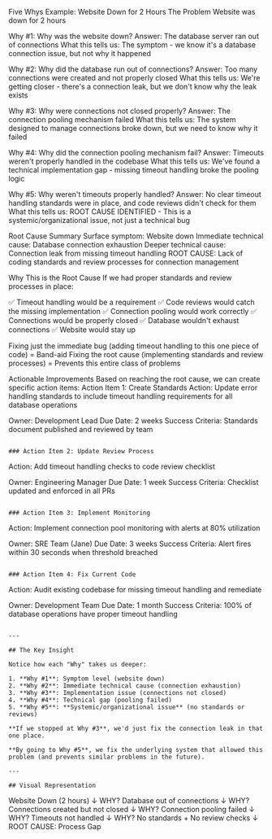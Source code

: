 Five Whys Example: Website Down for 2 Hours
The Problem
Website was down for 2 hours

Why #1: Why was the website down?
Answer: The database server ran out of connections
What this tells us: The symptom - we know it's a database connection issue, but not why it happened

Why #2: Why did the database run out of connections?
Answer: Too many connections were created and not properly closed
What this tells us: We're getting closer - there's a connection leak, but we don't know why the leak exists

Why #3: Why were connections not closed properly?
Answer: The connection pooling mechanism failed
What this tells us: The system designed to manage connections broke down, but we need to know why it failed

Why #4: Why did the connection pooling mechanism fail?
Answer: Timeouts weren't properly handled in the codebase
What this tells us: We've found a technical implementation gap - missing timeout handling broke the pooling logic

Why #5: Why weren't timeouts properly handled?
Answer: No clear timeout handling standards were in place, and code reviews didn't check for them
What this tells us: ROOT CAUSE IDENTIFIED - This is a systemic/organizational issue, not just a technical bug

Root Cause Summary
Surface symptom: Website down
Immediate technical cause: Database connection exhaustion
Deeper technical cause: Connection leak from missing timeout handling
ROOT CAUSE: Lack of coding standards and review processes for connection management

Why This is the Root Cause
If we had proper standards and review processes in place:

✅ Timeout handling would be a requirement
✅ Code reviews would catch the missing implementation
✅ Connection pooling would work correctly
✅ Connections would be properly closed
✅ Database wouldn't exhaust connections
✅ Website would stay up

Fixing just the immediate bug (adding timeout handling to this one piece of code) = Band-aid
Fixing the root cause (implementing standards and review processes) = Prevents this entire class of problems

Actionable Improvements
Based on reaching the root cause, we can create specific action items:
Action Item 1: Create Standards
Action: Update error handling standards to include 
timeout handling requirements for all database operations

Owner: Development Lead
Due Date: 2 weeks
Success Criteria: Standards document published and 
reviewed by team
```

### Action Item 2: Update Review Process
```
Action: Add timeout handling checks to code review 
checklist

Owner: Engineering Manager
Due Date: 1 week
Success Criteria: Checklist updated and enforced in 
all PRs
```

### Action Item 3: Implement Monitoring
```
Action: Implement connection pool monitoring with 
alerts at 80% utilization

Owner: SRE Team (Jane)
Due Date: 3 weeks
Success Criteria: Alert fires within 30 seconds when 
threshold breached
```

### Action Item 4: Fix Current Code
```
Action: Audit existing codebase for missing timeout 
handling and remediate

Owner: Development Team
Due Date: 1 month
Success Criteria: 100% of database operations have 
proper timeout handling
```

---

## The Key Insight

Notice how each "Why" takes us deeper:

1. **Why #1**: Symptom level (website down)
2. **Why #2**: Immediate technical cause (connection exhaustion)
3. **Why #3**: Implementation issue (connections not closed)
4. **Why #4**: Technical gap (pooling failed)
5. **Why #5**: **Systemic/organizational issue** (no standards or reviews)

**If we stopped at Why #3**, we'd just fix the connection leak in that one place.

**By going to Why #5**, we fix the underlying system that allowed this problem (and prevents similar problems in the future).

---

## Visual Representation
```
Website Down (2 hours)
    ↓ WHY?
Database out of connections
    ↓ WHY?
Connections created but not closed
    ↓ WHY?
Connection pooling failed
    ↓ WHY?
Timeouts not handled
    ↓ WHY?
No standards + No review checks
    ↓
ROOT CAUSE: Process Gap